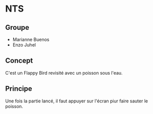 # NTS
## Groupe
- Marianne Buenos
- Enzo Juhel
## Concept
C'est un Flappy Bird revisité avec un poisson sous l'eau.
## Principe
Une fois la partie lancé, il faut appuyer sur l'écran piur faire sauter le poisson.